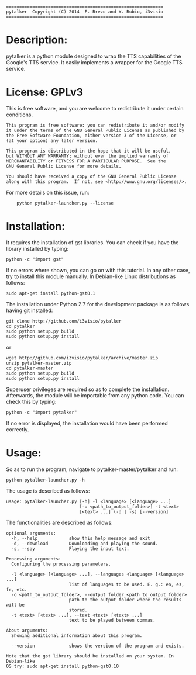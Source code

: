 	============================================================
	pytalker  Copyright (C) 2014  F. Brezo and Y. Rubio, i3visio
	============================================================

Description:
============
pytalker is a python module designed to wrap the TTS capabilities of the Google's TTS
service. It easily implements a wrapper for the Google TTS service.

License: GPLv3
==============

This is free software, and you are welcome to redistribute it under certain conditions.

	This program is free software: you can redistribute it and/or modify
	it under the terms of the GNU General Public License as published by
	the Free Software Foundation, either version 3 of the License, or
	(at your option) any later version.

	This program is distributed in the hope that it will be useful,
	but WITHOUT ANY WARRANTY; without even the implied warranty of
	MERCHANTABILITY or FITNESS FOR A PARTICULAR PURPOSE.  See the
	GNU General Public License for more details.

	You should have received a copy of the GNU General Public License
	along with this program.  If not, see <http://www.gnu.org/licenses/>.


For more details on this issue, run:
```
	python pytalker-launcher.py --license
```

Installation:
=============
It requires the installation of gst libraries. You can check if you have the 
library installed by typing:
```
python -c "import gst"
```
If no errors where shown, you can go on with this tutorial. In any other case,
try to install this module manually. In Debian-like Linux distributions as 
follows:
```
sudo apt-get install python-gst0.1
```

The installation under Python 2.7 for the development package is as follows having
git installed:
```
git clone http://github.com/i3visio/pytalker
cd pytalker
sudo python setup.py build
sudo python setup.py install
```
or
```
wget http://github.com/i3visio/pytalker/archive/master.zip
unzip pytalker-master.zip
cd pytalker-master
sudo python setup.py build
sudo python setup.py install
```
Superuser privileges are required so as to complete the installation. Afterwards, 
the module will be importable from any python code. You can check this by typing:
```
python -c "import pytalker"
```
If no error is displayed, the installation would have been performed correctly.

Usage:
======
So as to run the program, navigate to pytalker-master/pytalker and run:
```
python pytalker-launcher.py -h
```
The usage is described as follows:
```
usage: pytalker-launcher.py [-h] -l <language> [<language> ...]
                            [-o <path_to_output_folder>] -t <text>
                            [<text> ...] (-d | -s) [--version]
```

The functionalities are described as follows:
```
optional arguments:
  -h, --help            show this help message and exit
  -d, --download        Downloading and playing the sound.
  -s, --say             Playing the input text.

Processing arguments:
  Configuring the processing parameters.

  -l <language> [<language> ...], --languages <language> [<language> ...]
                        list of languages to be used. E. g.: en, es, fr, etc.
  -o <path_to_output_folder>, --output_folder <path_to_output_folder>
                        path to the output folder where the results will be
                        stored.
  -t <text> [<text> ...], --text <text> [<text> ...]
                        text to be played between commas.

About arguments:
  Showing additional information about this program.

  --version             shows the version of the program and exists.

Note that the gst library should be installed on your system. In Debian-like
OS try: sudo apt-get install python-gst0.10
```
